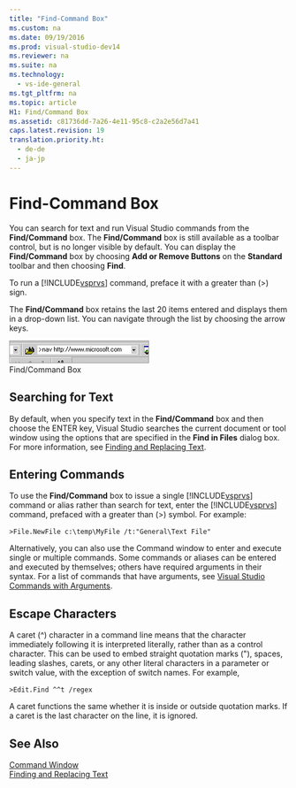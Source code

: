 ```yaml
---
title: "Find-Command Box"
ms.custom: na
ms.date: 09/19/2016
ms.prod: visual-studio-dev14
ms.reviewer: na
ms.suite: na
ms.technology: 
  - vs-ide-general
ms.tgt_pltfrm: na
ms.topic: article
H1: Find/Command Box
ms.assetid: c81736dd-7a26-4e11-95c8-c2a2e56d7a41
caps.latest.revision: 19
translation.priority.ht: 
  - de-de
  - ja-jp
---
```

# Find-Command Box
You can search for text and run Visual Studio commands from the **Find/Command** box. The **Find/Command** box is still available as a toolbar control, but is no longer visible by default. You can display the **Find/Command** box by choosing **Add or Remove Buttons** on the **Standard** toolbar and then choosing **Find**.  
  
 To run a [!INCLUDE[vsprvs](../vs140/includes/vsprvs_md.md)] command, preface it with a greater than (>) sign.  
  
 The **Find/Command** box retains the last 20 items entered and displays them in a drop-down list. You can navigate through the list by choosing the arrow keys.  
  
 ![Find&#47;Command Box](../vs140/media/FindCommandBox.png "FindCommandBox")  
Find/Command Box  
  
## Searching for Text  
 By default, when you specify text in the **Find/Command** box and then choose the ENTER key, Visual Studio searches the current document or tool window using the options that are specified in the **Find in Files** dialog box. For more information, see [Finding and Replacing Text](../vs140/Finding-and-Replacing-Text.md).  
  
## Entering Commands  
 To use the **Find/Command** box to issue a single [!INCLUDE[vsprvs](../vs140/includes/vsprvs_md.md)] command or alias rather than search for text, enter the [!INCLUDE[vsprvs](../vs140/includes/vsprvs_md.md)] command, prefaced with a greater than (>) symbol. For example:  
  
```  
>File.NewFile c:\temp\MyFile /t:"General\Text File"  
```  
  
 Alternatively, you can also use the Command window to enter and execute single or multiple commands. Some commands or aliases can be entered and executed by themselves; others have required arguments in their syntax. For a list of commands that have arguments, see [Visual Studio Commands with Arguments](../vs140/Visual-Studio-Commands.md).  
  
## Escape Characters  
 A caret (^) character in a command line means that the character immediately following it is interpreted literally, rather than as a control character. This can be used to embed straight quotation marks ("), spaces, leading slashes, carets, or any other literal characters in a parameter or switch value, with the exception of switch names. For example,  
  
```  
>Edit.Find ^^t /regex  
```  
  
 A caret functions the same whether it is inside or outside quotation marks. If a caret is the last character on the line, it is ignored.  
  
## See Also  
 [Command Window](../vs140/Command-Window.md)   
 [Finding and Replacing Text](../vs140/Finding-and-Replacing-Text.md)